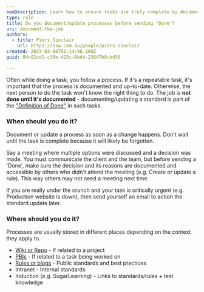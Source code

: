 ```yaml
---
seoDescription: Learn how to ensure tasks are truly complete by documenting or updating processes before finalizing them.
type: rule
title: Do you document/update processes before sending "Done"?
uri: document-the-job
authors:
  - title: Piers Sinclair
    url: https://ssw.com.au/people/piers-sinclair
created: 2023-03-06T01:14:48.160Z
guid: 84c02cd1-c38e-425c-8bd4-23647b8cbd56

---
```


Often while doing a task, you follow a process. If it's a repeatable task, it's important that the process is documented and up-to-date. Otherwise, the next person to do the task won't know the right thing to do. The job is **not done until it's documented** - documenting/updating a standard is part of the ["Definition of Done"](/definition-of-done) in such tasks.

<!--endintro-->

### When should you do it?

Document or update a process as soon as a change happens. Don't wait until the task is complete because it will likely be forgotten. 

Say a meeting where multiple options were discussed and a decision was made. You must communicate the client and the team, but before sending a 'Done', make sure the decision and its reasons are documented and accessible by others who didn't attend the meeting (e.g. Create or update a rule). This way others may not need a meeting next time.

If you are really under the crunch and your task is critically urgent (e.g. Production website is down), then send yourself an email to action the standard update later.

### Where should you do it?

Processes are usually stored in different places depending on the context they apply to.

- [Wiki or Repo](/awesome-documentation) - If related to a project
- [PBIs](/document-discoveries) - If related to a task being worked on
- [Rules or blogs](/do-you-know-how-to-document-what-you-are-doing) - Public standards and best practices
- Intranet - Internal standards
- Induction (e.g. SugarLearning) - Links to standards/rules + test knowledge
